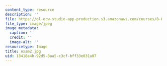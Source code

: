 ```yaml
---
content_type: resource
description: ''
file: https://ol-ocw-studio-app-production.s3.amazonaws.com/courses/8-03sc-physics-iii-vibrations-and-waves-fall-2016/18418a4b92d58aa5c3cfbff33e031a07_exam2.jpg
file_type: image/jpeg
image_metadata:
  caption: ''
  credit: ''
  image-alt: ''
resourcetype: Image
title: exam2.jpg
uid: 18418a4b-92d5-8aa5-c3cf-bff33e031a07
---
```

